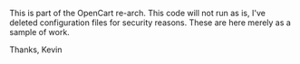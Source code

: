
This is part of the OpenCart re-arch.  This code will not run as is, I've deleted configuration files for security reasons.  These are here merely as a sample of work.

Thanks,
Kevin
